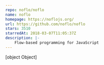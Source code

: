 ```yaml
---
repo: noflo/noflo
name: noflo
homepage: https://noflojs.org/
url: https://github.com/noflo/noflo
stars: 3510
starredAt: 2018-03-07T11:05:37Z
description: |-
    Flow-based programming for JavaScript
---
```


[object Object]
